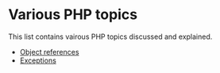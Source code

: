 # Various PHP topics

This list contains vairous PHP topics discussed and explained.
- [Object references](./ObjectReferences.md)
- [Exceptions](./Exceptions.md)